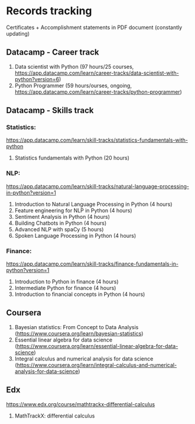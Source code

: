 # Records tracking

Certificates + Accomplishment statements in PDF document (constantly updating)

## Datacamp - Career track
1. Data scientist with Python (97 hours/25 courses, https://app.datacamp.com/learn/career-tracks/data-scientist-with-python?version=6)
2. Python Programmer (59 hours/ourses, ongoing, https://app.datacamp.com/learn/career-tracks/python-programmer)

## Datacamp - Skills track
### Statistics:
https://app.datacamp.com/learn/skill-tracks/statistics-fundamentals-with-python
1. Statistics fundamentals with Python (20 hours)

### NLP:
https://app.datacamp.com/learn/skill-tracks/natural-language-processing-in-python?version=1
1. Introduction to Natural Language Processing in Python (4 hours)
2. Feature engineering for NLP in Python (4 hours)
3. Sentiment Analysis in Python (4 hours)
4. Building Chatbots in Python (4 hours)
5. Advanced NLP with spaCy (5 hours)
6. Spoken Language Processing in Python (4 hours)

### Finance:
https://app.datacamp.com/learn/skill-tracks/finance-fundamentals-in-python?version=1
1. Introduction to Python in finance (4 hours)
2. Intermediate Python for finance (4 hours)
3. Introduction to financial concepts in Python (4 hours)

## Coursera
1. Bayesian statistics: From Concept to Data Analysis (https://www.coursera.org/learn/bayesian-statistics)
2. Essential linear algebra for data science (https://www.coursera.org/learn/essential-linear-algebra-for-data-science)
3. Integral calculus and numerical analysis for data science (https://www.coursera.org/learn/integral-calculus-and-numerical-analysis-for-data-science)

## Edx
https://www.edx.org/course/mathtrackx-differential-calculus
1. MathTrackX: differential calculus
